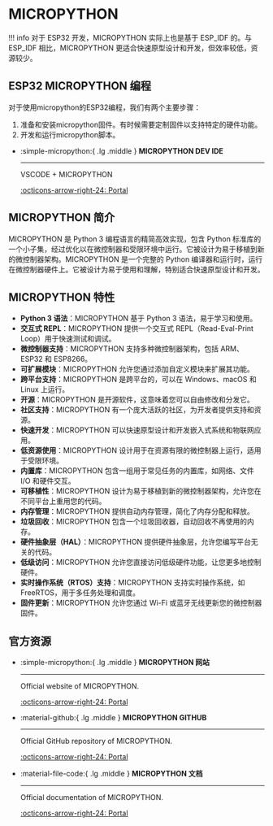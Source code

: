 # MICROPYTHON

!!! info
    对于 ESP32 开发，MICROPYTHON 实际上也是基于 ESP_IDF 的。与 ESP_IDF 相比，MICROPYTHON 更适合快速原型设计和开发，但效率较低，资源较少。

## ESP32 MICROPYTHON 编程

对于使用micropython的ESP32编程，我们有两个主要步骤：

1. 准备和安装micropython固件。有时候需要定制固件以支持特定的硬件功能。
2. 开发和运行micropython脚本。

<div class="grid cards" markdown>

-   :simple-micropython:{ .lg .middle } __MICROPYTHON DEV IDE__

    ---

    VSCODE + MICROPYTHON

    [:octicons-arrow-right-24: <a href="https://www.bilibili.com/video/BV1im411S7LT/?spm_id_from=333.788&vd_source=5a427660f0337fedc22d4803661d493f" target="_blank"> Portal </a>](#)

</div>

## MICROPYTHON 简介

MICROPYTHON 是 Python 3 编程语言的精简高效实现，包含 Python 标准库的一个小子集，经过优化以在微控制器和受限环境中运行。它被设计为易于移植到新的微控制器架构。MICROPYTHON 是一个完整的 Python 编译器和运行时，运行在微控制器硬件上。它被设计为易于使用和理解，特别适合快速原型设计和开发。

## MICROPYTHON 特性

- **Python 3 语法**：MICROPYTHON 基于 Python 3 语法，易于学习和使用。
- **交互式 REPL**：MICROPYTHON 提供一个交互式 REPL（Read-Eval-Print Loop）用于快速测试和调试。
- **微控制器支持**：MICROPYTHON 支持多种微控制器架构，包括 ARM、ESP32 和 ESP8266。
- **可扩展模块**：MICROPYTHON 允许您通过添加自定义模块来扩展其功能。
- **跨平台支持**：MICROPYTHON 是跨平台的，可以在 Windows、macOS 和 Linux 上运行。
- **开源**：MICROPYTHON 是开源软件，这意味着您可以自由修改和分发它。
- **社区支持**：MICROPYTHON 有一个庞大活跃的社区，为开发者提供支持和资源。
- **快速开发**：MICROPYTHON 可以快速原型设计和开发嵌入式系统和物联网应用。
- **低资源使用**：MICROPYTHON 设计用于在资源有限的微控制器上运行，适用于受限环境。
- **内置库**：MICROPYTHON 包含一组用于常见任务的内置库，如网络、文件 I/O 和硬件交互。
- **可移植性**：MICROPYTHON 设计为易于移植到新的微控制器架构，允许您在不同平台上重用您的代码。
- **内存管理**：MICROPYTHON 提供自动内存管理，简化了内存分配和释放。
- **垃圾回收**：MICROPYTHON 包含一个垃圾回收器，自动回收不再使用的内存。
- **硬件抽象层（HAL）**：MICROPYTHON 提供硬件抽象层，允许您编写平台无关的代码。
- **低级访问**：MICROPYTHON 允许您直接访问低级硬件功能，让您更多地控制硬件。
- **实时操作系统（RTOS）支持**：MICROPYTHON 支持实时操作系统，如 FreeRTOS，用于多任务处理和调度。
- **固件更新**：MICROPYTHON 允许您通过 Wi-Fi 或蓝牙无线更新您的微控制器固件。

## 官方资源

<div class="grid cards" markdown>

-   :simple-micropython:{ .lg .middle } __MICROPYTHON 网站__

    ---

    Official website of MICROPYTHON.

    [:octicons-arrow-right-24: <a href="https://micropython.org/" target="_blank"> Portal </a>](#)


-  :material-github:{ .lg .middle } __MICROPYTHON GITHUB__

    ---

    Official GitHub repository of MICROPYTHON.

    [:octicons-arrow-right-24: <a href="https://github.com/micropython/micropython.git" target="_blank"> Portal </a>](#)

-  :material-file-code:{ .lg .middle } __MICROPYTHON 文档__

    ---

    Official documentation of MICROPYTHON.

    [:octicons-arrow-right-24: <a href="https://docs.micropython.org/en/latest/" target="_blank"> Portal </a>](#)

</div>

